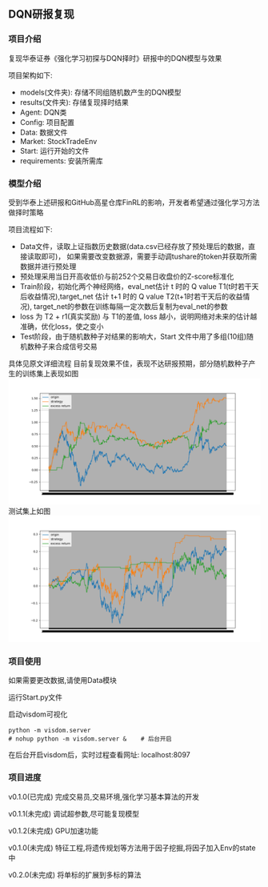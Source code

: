## DQN研报复现
### 项目介绍
复现华泰证券《强化学习初探与DQN择时》研报中的DQN模型与效果

项目架构如下:
- models(文件夹): 存储不同组随机数产生的DQN模型
- results(文件夹): 存储复现择时结果
- Agent: DQN类
- Config: 项目配置
- Data: 数据文件
- Market: StockTradeEnv
- Start: 运行开始的文件
- requirements: 安装所需库
### 模型介绍
受到华泰上述研报和GitHub高星仓库FinRL的影响，开发者希望通过强化学习方法做择时策略

项目流程如下:
- Data文件，读取上证指数历史数据(data.csv已经存放了预处理后的数据，直接读取即可)，
如果需要改变数据源，需要手动调tushare的token并获取所需数据并进行预处理
- 预处理采用当日开高收低价与前252个交易日收盘价的Z-score标准化
- Train阶段，初始化两个神经网络，eval_net估计 t 时的 Q value T1(t时若干天后收益情况),target_net 估计 t+1 时的 Q value T2(t+1时若干天后的收益情况), target_net的参数在训练每隔一定次数后复制为eval_net的参数
- loss 为 T2 + r1(真实奖励) 与 T1的差值, loss 越小，说明网络对未来的估计越准确，优化loss，使之变小
- Test阶段，由于随机数种子对结果的影响大，Start 文件中用了多组(10组)随机数种子来合成信号交易

具体见原文详细流程
目前复现效果不佳，表现不达研报预期，部分随机数种子产生的训练集上表现如图
![DQN_train_10_ep](results/DQN_train_10_ep.png)
测试集上如图
![DQN_model_seed_20](results/DQN_model_seed_20.png)

### 项目使用
如果需要更改数据,请使用Data模块

运行Start.py文件

启动visdom可视化

```terminal
python -m visdom.server
# nohup python -m visdom.server &    # 后台开启
```
在后台开启visdom后，实时过程查看网址: localhost:8097
### 项目进度

v0.1.0(已完成)  完成交易员,交易环境,强化学习基本算法的开发

v0.1.1(未完成)  调试超参数,尽可能复现模型

v0.1.2(未完成)  GPU加速功能

v0.1.0(未完成)  特征工程,将遗传规划等方法用于因子挖掘,将因子加入Env的state中

v0.2.0(未完成)  将单标的扩展到多标的算法

